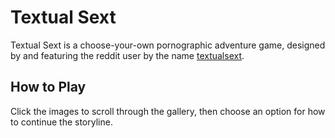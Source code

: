 # Textual Sext
Textual Sext is a choose-your-own pornographic adventure game, designed by and featuring the reddit user by the name [textualsext](https://www.reddit.com/user/textualsext/).

## How to Play
Click the images to scroll through the gallery, then choose an option for how to continue the storyline.
